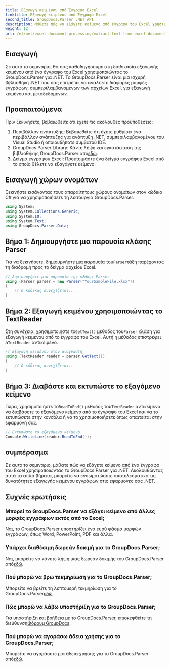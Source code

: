 ```yaml
---
title: Εξαγωγή κειμένου από Έγγραφο Excel
linktitle: Εξαγωγή κειμένου από Έγγραφο Excel
second_title: GroupDocs.Parser .NET API
description: Μάθετε πώς να εξάγετε κείμενο από έγγραφα του Excel χρησιμοποιώντας το GroupDocs.Parser για .NET με απλά βήματα.
weight: 12
url: /el/net/excel-document-processing/extract-text-from-excel-document/
---
```

## Εισαγωγή
Σε αυτό το σεμινάριο, θα σας καθοδηγήσουμε στη διαδικασία εξαγωγής κειμένου από ένα έγγραφο του Excel χρησιμοποιώντας το GroupDocs.Parser για .NET. Το GroupDocs.Parser είναι μια ισχυρή βιβλιοθήκη .NET που σας επιτρέπει να αναλύετε διάφορες μορφές εγγράφων, συμπεριλαμβανομένων των αρχείων Excel, για εξαγωγή κειμένου και μεταδεδομένων.
## Προαπαιτούμενα
Πριν ξεκινήσετε, βεβαιωθείτε ότι έχετε τις ακόλουθες προϋποθέσεις:
1. Περιβάλλον ανάπτυξης: Βεβαιωθείτε ότι έχετε ρυθμίσει ένα περιβάλλον ανάπτυξης για ανάπτυξη .NET, συμπεριλαμβανομένου του Visual Studio ή οποιουδήποτε συμβατού IDE.
2.  GroupDocs.Parser Library: Κάντε λήψη και εγκατάσταση της βιβλιοθήκης GroupDocs.Parser από[εδώ](https://releases.groupdocs.com/parser/net/).
3. Δείγμα εγγράφου Excel: Προετοιμάστε ένα δείγμα εγγράφου Excel από το οποίο θέλετε να εξαγάγετε κείμενο.

## Εισαγωγή χώρων ονομάτων
Ξεκινήστε εισάγοντας τους απαραίτητους χώρους ονομάτων στον κώδικα C# για να χρησιμοποιήσετε τη λειτουργία GroupDocs.Parser.
```csharp
using System;
using System.Collections.Generic;
using System.IO;
using System.Text;
using GroupDocs.Parser.Data;
```
## Βήμα 1: Δημιουργήστε μια παρουσία κλάσης Parser
 Για να ξεκινήσετε, δημιουργήστε μια παρουσία του`Parser`τάξη παρέχοντας τη διαδρομή προς το δείγμα αρχείου Excel.
```csharp
// Δημιουργήστε μια παρουσία της κλάσης Parser
using (Parser parser = new Parser("YourSampleFile.xlsx"))
{
    // Ο κώδικας συνεχίζεται...
}
```
## Βήμα 2: Εξαγωγή κειμένου χρησιμοποιώντας το TextReader
 Στη συνέχεια, χρησιμοποιήστε το`GetText()` μέθοδος του`Parser` κλάση για εξαγωγή κειμένου από το έγγραφο του Excel. Αυτή η μέθοδος επιστρέφει a`TextReader` αντικείμενο.
```csharp
// Εξαγωγή κειμένου στον αναγνώστη
using (TextReader reader = parser.GetText())
{
    // Ο κώδικας συνεχίζεται...
}
```
## Βήμα 3: Διαβάστε και εκτυπώστε το εξαγόμενο κείμενο
 Τώρα, χρησιμοποιήστε το`ReadToEnd()` μέθοδος του`TextReader` αντικείμενο να διαβάσετε το εξαγόμενο κείμενο από το έγγραφο του Excel και να το εκτυπώσετε στην κονσόλα ή να το χρησιμοποιήσετε όπως απαιτείται στην εφαρμογή σας.
```csharp
// Εκτυπώστε το εξαγόμενο κείμενο
Console.WriteLine(reader.ReadToEnd());
```

## συμπέρασμα
Σε αυτό το σεμινάριο, μάθατε πώς να εξάγετε κείμενο από ένα έγγραφο του Excel χρησιμοποιώντας το GroupDocs.Parser για .NET. Ακολουθώντας αυτά τα απλά βήματα, μπορείτε να ενσωματώσετε αποτελεσματικά τις δυνατότητες εξαγωγής κειμένου εγγράφων στις εφαρμογές σας .NET.

## Συχνές ερωτήσεις
### Μπορεί το GroupDocs.Parser να εξάγει κείμενο από άλλες μορφές εγγράφων εκτός από το Excel;
Ναι, το GroupDocs.Parser υποστηρίζει ένα ευρύ φάσμα μορφών εγγράφων, όπως Word, PowerPoint, PDF και άλλα.
### Υπάρχει διαθέσιμη δωρεάν δοκιμή για το GroupDocs.Parser;
 Ναι, μπορείτε να κάνετε λήψη μιας δωρεάν δοκιμής του GroupDocs.Parser από[εδώ](https://releases.groupdocs.com/).
### Πού μπορώ να βρω τεκμηρίωση για το GroupDocs.Parser;
 Μπορείτε να βρείτε τη λεπτομερή τεκμηρίωση για το GroupDocs.Parser[εδώ](https://tutorials.groupdocs.com/parser/net/).
### Πώς μπορώ να λάβω υποστήριξη για το GroupDocs.Parser;
Για υποστήριξη και βοήθεια με το GroupDocs.Parser, επισκεφθείτε τη διεύθυνση[Φόρουμ GroupDocs](https://forum.groupdocs.com/c/parser/17).
### Πού μπορώ να αγοράσω άδεια χρήσης για το GroupDocs.Parser;
 Μπορείτε να αγοράσετε μια άδεια χρήσης για το GroupDocs.Parser από[εδώ](https://purchase.groupdocs.com/buy).